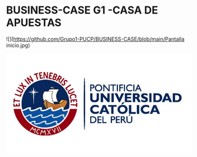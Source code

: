 # BUSINESS-CASE G1 -CASA DE APUESTAS

![](https://github.com/Grupo1-PUCP/BUSINESS-CASE/blob/main/Pantalla inicio.jpg)

![](https://github.com/Grupo1-PUCP/BUSINESS-CASE/blob/main/PUCP-convenio.jpg)

